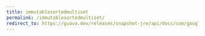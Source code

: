 ```yaml
---
title: immutablesortedmultiset
permalink: /immutablesortedmultiset/
redirect_to: https://guava.dev/releases/snapshot-jre/api/docs/com/google/common/collect/ImmutableSortedMultiset.html
---
```

